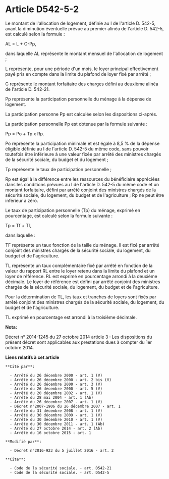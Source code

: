 # Article D542-5-2

Le montant de l'allocation de logement, définie au I de l'article D. 542-5,  avant la diminution éventuelle prévue au premier
alinéa de l'article D. 542-5, est calculé selon la formule : 

AL = L + C-Pp, 

dans laquelle AL représente le montant mensuel de l'allocation de logement ; 

L représente, pour une période d'un mois, le loyer principal effectivement payé pris en compte dans la limite du plafond de
loyer fixé par arrêté ; 

C représente le montant forfaitaire des charges défini au deuxième alinéa de l'article D. 542-21. 

Pp représente la participation personnelle du ménage à la dépense de logement. 

La participation personne Pp est calculée selon les dispositions ci-après. 

La participation personnelle Pp est obtenue par la formule suivante : 

Pp = Po + Tp x Rp. 

Po représente la participation minimale et est égale à 8,5 % de la dépense éligible définie au I de l'article D. 542-5 du
même code, sans pouvoir toutefois être inférieure à une valeur fixée par arrêté des ministres chargés de la sécurité sociale,
du budget et du logement ; 

Tp représente le taux de participation personnelle ; 

Rp est égal à la différence entre les ressources du bénéficiaire appréciées dans les conditions prévues au I de l'article D.
542-5 du même code et un montant forfaitaire, défini par arrêté conjoint des ministres chargés de la sécurité sociale, du
logement, du budget et de l'agriculture ; Rp ne peut être inférieur à zéro. 

Le taux de participation personnelle (Tp) du ménage, exprimé en pourcentage, est calculé selon la formule suivante : 

Tp = Tf + Tl, 

dans laquelle : 

TF représente un taux fonction de la taille du ménage. Il est fixé par arrêté conjoint des ministres chargés de la sécurité
sociale, du logement, du budget et de l'agriculture. 

TL représente un taux complémentaire fixé par arrêté en fonction de la valeur du rapport RL entre le loyer retenu dans la
limite du plafond et un loyer de référence. RL est exprimé en pourcentage arrondi à la deuxième décimale. Le loyer de
référence est défini par arrêté conjoint des ministres chargés de la sécurité sociale, du logement, du budget et de
l'agriculture. 

Pour la détermination de TL, les taux et tranches de loyers sont fixés par arrêté conjoint des ministres chargés de la
sécurité sociale, du logement, du budget et de l'agriculture. 

TL exprimé en pourcentage est arrondi à la troisième décimale.

**Nota:**

Décret n° 2014-1245 du 27 octobre 2014   article 3 : Les dispositions du présent décret sont applicables aux prestations dues
à compter du 1er octobre 2014.

**Liens relatifs à cet article**

	**Cité par**:

	  - Arrêté du 26 décembre 2000 - art. 1 (V)
	  - Arrêté du 26 décembre 2000 - art. 2 bis (V)
	  - Arrêté du 26 décembre 2000 - art. 3 (V)
	  - Arrêté du 26 décembre 2000 - art. 5 (V)
	  - Arrêté du 20 décembre 2002 - art. 1 (V)
	  - Arrêté du 28 mai 2004 - art. 1 (Ab)
	  - Arrêté du 26 décembre 2007 - art. 1 (V)
	  - Décret n°2007-1906 du 26 décembre 2007 - art. 1
	  - Arrêté du 31 décembre 2008 - art. 1 (V)
	  - Arrêté du 30 décembre 2009 - art. 1 (V)
	  - Arrêté du 30 décembre 2010 - art. 1 (V)
	  - Arrêté du 30 décembre 2011 - art. 1 (Ab)
	  - Arrêté du 27 octobre 2014 - art. 2 (Ab)
	  - Arrêté du 16 octobre 2015 - art. 1

	**Modifié par**:

	  - Décret n°2016-923 du 5 juillet 2016 - art. 2

	**Cite**:

	  - Code de la sécurité sociale. - art. D542-21
	  - Code de la sécurité sociale. - art. D542-5
